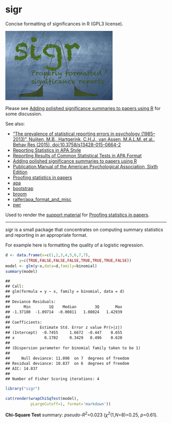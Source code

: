 
<!-- README.md is generated from README.Rmd. Please edit that file -->
sigr
====

Concise formatting of significances in R (GPL3 license).

![](https://github.com/WinVector/sigr/raw/master/tools/sigr.png)

Please see [Adding polished significance summaries to papers using R](http://www.win-vector.com/blog/2016/10/adding-polished-significance-summaries-to-papers-using-r/) for some discussion.

See also:

-   [“The prevalence of statistical reporting errors in psychology (1985–2013)”, Nuijten, M.B., Hartgerink, C.H.J., van Assen, M.A.L.M. et al., Behav Res (2015), doi:10.3758/s13428-015-0664-2](http://link.springer.com/article/10.3758%2Fs13428-015-0664-2)
-   [Reporting Statistics in APA Style](http://my.ilstu.edu/~jhkahn/apastats.html)
-   [Reporting Results of Common Statistical Tests in APA Format](https://depts.washington.edu/psych/files/writing_center/stats.pdf)
-   [Adding polished significance summaries to papers using R](http://www.win-vector.com/blog/2016/10/adding-polished-significance-summaries-to-papers-using-r/)
-   [Publication Manual of the American Psychological Association, Sixth Edition](http://www.apastyle.org/manual/)
-   [Proofing statistics in papers](http://www.win-vector.com/blog/2016/10/proofing-statistics-in-papers/)
-   [apa](https://CRAN.R-project.org/package=apa)
-   [bootstrap](https://CRAN.R-project.org/package=bootstrap)
-   [broom](https://cran.r-project.org/package=broom)
-   [ralfer/apa\_format\_and\_misc](https://github.com/ralfer/apa_format_and_misc)
-   [pwr](https://CRAN.R-project.org/package=pwr)

Used to render the [support material](http://www.win-vector.com/blog/2016/10/proofing-statistics-in-papers/) for [Proofing statistics in papers](http://www.win-vector.com/blog/2016/10/proofing-statistics-in-papers/).

------------------------------------------------------------------------

*sigr* is a small package that concentrates on computing summary statistics and reporting in an appropriate format.

For example here is formatting the quality of a logistic regression.

``` r
d <- data.frame(x=c(1,2,3,4,5,6,7,7),
      y=c(TRUE,FALSE,FALSE,FALSE,TRUE,TRUE,TRUE,FALSE))
model <- glm(y~x,data=d,family=binomial)
summary(model)
```

    ## 
    ## Call:
    ## glm(formula = y ~ x, family = binomial, data = d)
    ## 
    ## Deviance Residuals: 
    ##      Min        1Q    Median        3Q       Max  
    ## -1.37180  -1.09714  -0.00811   1.08024   1.42939  
    ## 
    ## Coefficients:
    ##             Estimate Std. Error z value Pr(>|z|)
    ## (Intercept)  -0.7455     1.6672  -0.447    0.655
    ## x             0.1702     0.3429   0.496    0.620
    ## 
    ## (Dispersion parameter for binomial family taken to be 1)
    ## 
    ##     Null deviance: 11.090  on 7  degrees of freedom
    ## Residual deviance: 10.837  on 6  degrees of freedom
    ## AIC: 14.837
    ## 
    ## Number of Fisher Scoring iterations: 4

``` r
library("sigr")
```

``` r
cat(render(wrapChiSqTest(model),
           pLargeCutoff=1, format='markdown'))
```

**Chi-Square Test** summary: *pseudo-<i>R<sup>2</sup></i>*=0.023 (<i>χ<sup>2</sup></i>(1,*N*=8)=0.25, *p*=0.61).
